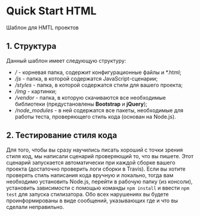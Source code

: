 # Quick Start HTML

Шаблон для HMTL проектов

## 1. Структура

Данный шаблон имеет следующую структуру:

- _/_ - корневая папка, содержит конфигурационные файлы и *.html;
- _/js_ - папка, в которой содержатся JavaScript-сценарии;
- _/styles_ - папка, в которой содержатся стили для вашего проекта;
- _/img_ - картинки;
- _/vendor_ - папка, в которую скачиваются все необходимые библиотеки (предустановлены __Bootstrap__ и __jQuery__);
- _/node_modules_ - в ней содержатся все пакеты, необходимые для работы теста, проверяющего стиль кода (основан на Node.js).

## 2. Тестирование стиля кода

Для того, чтобы вы сразу научились писать хороший с точки зрения стиля код, мы написали сценарий проверяющий то, что вы пишете. Этот сценарий запускается автоматически при каждой сборке вашего проекта (достаточно проверить логи сборки в Travis). Если вы хотите проверять стиль написания кода вручную и локально, тогда вам необходимо установить Node.js, перейти в рабочую папку (из консоли), установить зависимости с помощью команды `npm install` и ввести `npm test` для запуска стилизатора. Обо всех нарушениях вы будете проинформированы в виде сообщений, указывающих где и что вы сделали неправильно. 

